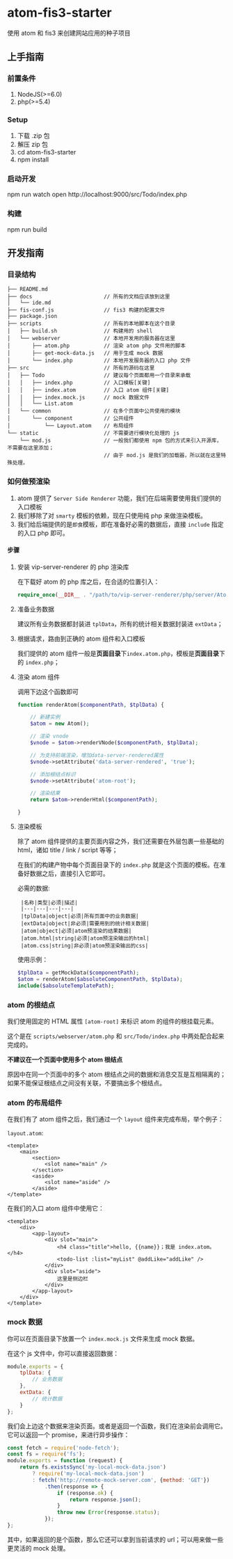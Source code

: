 # atom-fis3-starter

使用 atom 和 fis3 来创建网站应用的种子项目

## 上手指南

### 前置条件

1. NodeJS(>=6.0)
2. php(>=5.4)

### Setup

1. 下载 .zip 包
2. 解压 zip 包
3. cd atom-fis3-starter
4. npm install

### 启动开发

npm run watch
open http://localhost:9000/src/Todo/index.php

### 构建

npm run build

## 开发指南

### 目录结构

```text
├── README.md
├── docs                       // 所有的文档应该放到这里
│   └── ide.md
├── fis-conf.js                // fis3 构建的配置文件
├── package.json               
├── scripts                    // 所有的本地脚本在这个目录
│   ├── build.sh               // 构建用的 shell
│   └── webserver              // 本地开发用的服务器在这里
│       ├── atom.php           // 渲染 atom php 文件用的脚本
│       ├── get-mock-data.js   // 用于生成 mock 数据
│       └── index.php          // 本地开发服务器的入口 php 文件
├── src                        // 所有的源码在这里
│   ├── Todo                   // 建议每个页面都用一个目录来承载
│   │   ├── index.php          // 入口模板[关键]
│   │   ├── index.atom         // 入口 atom 组件[关键]
│   │   ├── index.mock.js      // mock 数据文件
│   │   └── List.atom          
│   └── common                 // 在多个页面中公共使用的模块
│       └── component          // 公共组件
│           └── Layout.atom    // 布局组件
└── static                     // 不需要进行模块化处理的 js
    └── mod.js                 // 一般我们都使用 npm 包的方式来引入开源库，不需要在这里添加；
                               // 由于 mod.js 是我们的加载器，所以就在这里特殊处理。
```


### 如何做预渲染

1. atom 提供了 `Server Side Renderer` 功能，我们在后端需要使用我们提供的入口模板
1. 我们移除了对 `smarty` 模板的依赖，现在只使用纯 php 来做渲染模板。
1. 我们给后端提供的是`即食`模板，即在准备好必需的数据后，直接 `include` 指定的入口 php 即可。

#### 步骤

1. 安装 vip-server-renderer 的 php 渲染库

    在下载好 atom 的 php 库之后，在合适的位置引入：

    ```php
    require_once(__DIR__ . "/path/to/vip-server-renderer/php/server/Atom.class.php");
    ```

1. 准备业务数据

    建议所有业务数据都封装进 `tplData`，所有的统计相关数据封装进 `extData`；

1. 根据请求，路由到正确的 atom 组件和入口模板

    我们提供的 atom 组件一般是**页面目录**下`index.atom.php`，模板是**页面目录**下的 `index.php`；

1. 渲染 atom 组件

    调用下边这个函数即可

    ```php
    function renderAtom($componentPath, $tplData) {

        // 新建实例
        $atom = new Atom();

        // 渲染 vnode
        $vnode = $atom->renderVNode($componentPath, $tplData);

        // 为支持前端渲染，增加data-server-rendered属性
        $vnode->setAttribute('data-server-rendered', 'true');

        // 添加根结点标识
        $vnode->setAttribute('atom-root');

        // 渲染结果
        return $atom->renderHtml($componentPath);

    }
    ```

1. 渲染模板

    除了 atom 组件提供的主要页面内容之外，我们还需要在外层包裹一些基础的 html，诸如 title / link / script 等等；

    在我们的构建产物中每个页面目录下的 `index.php` 就是这个页面的模板。在准备好数据之后，直接引入它即可。

    必需的数据:

        |名称|类型|必须|描述|
        |---|---|---|---|
        |tplData|object|必须|所有页面中的业务数据|
        |extData|object|非必须|需要用到的统计相关数据|
        |atom|object|必须|atom预渲染的结果数据|
        |atom.html|string|必须|atom预渲染输出的html|
        |atom.css|string|非必须|atom预渲染输出的css|

    使用示例：

    ```php
    $tplData = getMockData($componentPath);
    $atom = renderAtom($absoluteComponentPath, $tplData);
    include($absoluteTemplatePath);
    ```


### atom 的根结点

我们使用固定的 HTML 属性 `[atom-root]` 来标识 atom 的组件的根挂载元素。

这个是在 `scripts/webserver/atom.php` 和 `src/Todo/index.php` 中两处配合起来完成的。

**不建议在一个页面中使用多个 atom 根结点**

原因中在同一个页面中的多个 atom 根结点之间的数据和消息交互是互相隔离的；如果不能保证根结点之间没有关联，不要搞出多个根结点。

### atom 的布局组件

在我们有了 atom 组件之后，我们通过一个 `layout` 组件来完成布局，举个例子：

`layout.atom`:

```vue
<template>
    <main>
        <section>
            <slot name="main" />
        </section>
        <aside>
            <slot name="aside" />
        </aside>
</template>
```

在我们的入口 atom 组件中使用它：

```vue
<template>
    <div>
        <app-layout>
            <div slot="main">
                <h4 class="title">hello, {{name}}；我是 index.atom。</h4>
                <todo-list :list="myList" @addLike="addLike" />
            </div>
            <div slot="aside">
                这里是侧边栏
            </div>
        </app-layout>
    </div>
</template>
```

### mock 数据

你可以在页面目录下放置一个 `index.mock.js` 文件来生成 mock 数据。

在这个 js 文件中，你可以直接返回数据：

```js
module.exports = {
    tplData: {
        // 业务数据
    },
    extData: {
        // 统计数据
    }
};
```

我们会上边这个数据来渲染页面。或者是返回一个函数，我们在渲染前会调用它。它可以返回一个 promise，来进行异步操作：

```js
const fetch = require('node-fetch');
const fs = require('fs');
module.exports = function (request) {
    return fs.existsSync('my-local-mock-data.json')
        ? require('my-local-mock-data.json')
        : fetch('http://remote-mock-server.com', {method: 'GET'})
            .then(response => {
                if (response.ok) {
                    return response.json();
                }
                throw new Error(response.status);
            });
};
```
其中，如果返回的是个函数，那么它还可以拿到当前请求的 url；可以用来做一些更灵活的 mock 处理。
